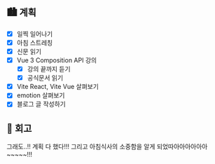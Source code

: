 ## 🏙️ 계획

- [x] 일찍 일어나기
- [x] 아침 스트레칭
- [x] 신문 읽기
- [x] Vue 3 Composition API 강의
  - [x] 강의 끝까지 듣기
  - [x] 공식문서 읽기
- [x] Vite React, Vite Vue 살펴보기
- [x] emotion 살펴보기
- [x] 블로그 글 작성하기

## 🌆 회고

그래도..!! 계획 다 했다!!! 그리고 아침식사의 소중함을 알게 되었따아아아아아아~~~~~!!!
